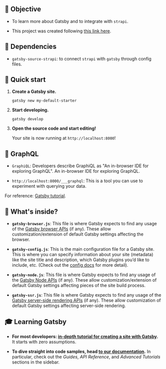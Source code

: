 ## 🎯 Objective

- To learn more about Gatsby and to integrate with `strapi`.

- This project was created following [this link here](https://www.gatsbyjs.com/blog/2018-1-18-strapi-and-gatsby/#1-introduction).

## 🌳 Dependencies

- `gatsby-source-strapi`: to connect `strapi` with `gatsby` through config files.

## 🚀 Quick start

1.  **Create a Gatsby site.**

    ```shell
    gatsby new my-default-starter
    ```

1.  **Start developing.**

    ```shell
    gatsby develop
    ```

1.  **Open the source code and start editing!**

    Your site is now running at `http://localhost:8000`!

## 🎁 GraphQL

- `GraphiQL`: Developers describe GraphiQL as "An in-browser IDE for exploring GraphQL". An in-browser IDE for exploring GraphQL.

- `http://localhost:8000/___graphql`: This is a tool you can use to experiment with querying your data.

For reference: [Gatsby tutorial](https://www.gatsbyjs.com/tutorial/part-five/#introducing-graphiql).

## 🧐 What's inside?

- **`gatsby-browser.js`**: This file is where Gatsby expects to find any usage of the [Gatsby browser APIs](https://www.gatsbyjs.com/docs/browser-apis/) (if any). These allow customization/extension of default Gatsby settings affecting the browser.

- **`gatsby-config.js`**: This is the main configuration file for a Gatsby site. This is where you can specify information about your site (metadata) like the site title and description, which Gatsby plugins you’d like to include, etc. (Check out the [config docs](https://www.gatsbyjs.com/docs/gatsby-config/) for more detail).

- **`gatsby-node.js`**: This file is where Gatsby expects to find any usage of the [Gatsby Node APIs](https://www.gatsbyjs.com/docs/node-apis/) (if any). These allow customization/extension of default Gatsby settings affecting pieces of the site build process.

- **`gatsby-ssr.js`**: This file is where Gatsby expects to find any usage of the [Gatsby server-side rendering APIs](https://www.gatsbyjs.com/docs/ssr-apis/) (if any). These allow customization of default Gatsby settings affecting server-side rendering.

## 🎓 Learning Gatsby

- **For most developers: [in-depth tutorial for creating a site with Gatsby](https://www.gatsbyjs.com/tutorial/).** It starts with zero assumptions.

- **To dive straight into code samples, head [to our documentation](https://www.gatsbyjs.com/docs/).** In particular, check out the _Guides_, _API Reference_, and _Advanced Tutorials_ sections in the sidebar.
